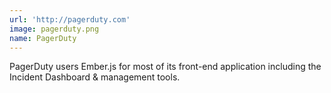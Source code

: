 ```yaml
---
url: 'http://pagerduty.com'
image: pagerduty.png
name: PagerDuty
---
```

PagerDuty users Ember.js for most of its front-end application including the Incident Dashboard & management tools.
